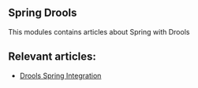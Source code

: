 ## Spring Drools

This modules contains articles about Spring with Drools

## Relevant articles:

- [Drools Spring Integration](https://www.baeldung.com/drools-spring-integration)
